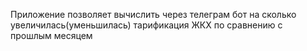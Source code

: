 Приложение позволяет вычислить через телеграм бот на сколько увеличилась(уменьшилась) тарификация ЖКХ по сравнению с прошлым месяцем
